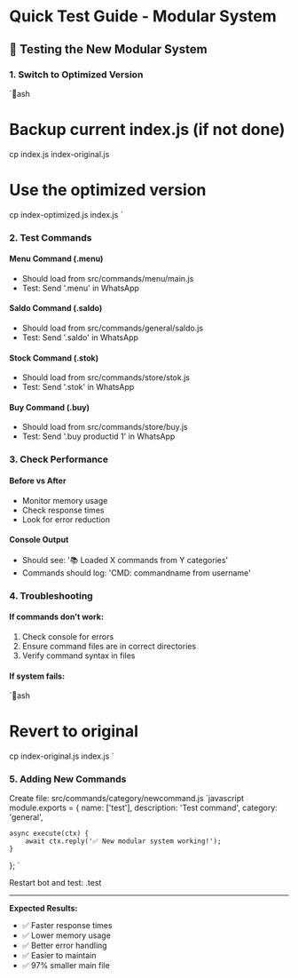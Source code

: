 # Quick Test Guide - Modular System

## 🧪 Testing the New Modular System

### 1. **Switch to Optimized Version**
`ash
# Backup current index.js (if not done)
cp index.js index-original.js

# Use the optimized version
cp index-optimized.js index.js
`

### 2. **Test Commands**

#### **Menu Command** (.menu)
- Should load from src/commands/menu/main.js
- Test: Send '.menu' in WhatsApp

#### **Saldo Command** (.saldo)
- Should load from src/commands/general/saldo.js
- Test: Send '.saldo' in WhatsApp

#### **Stock Command** (.stok)
- Should load from src/commands/store/stok.js
- Test: Send '.stok' in WhatsApp

#### **Buy Command** (.buy)
- Should load from src/commands/store/buy.js
- Test: Send '.buy productid 1' in WhatsApp

### 3. **Check Performance**

#### **Before vs After**
- Monitor memory usage
- Check response times
- Look for error reduction

#### **Console Output**
- Should see: '📚 Loaded X commands from Y categories'
- Commands should log: 'CMD: commandname from username'

### 4. **Troubleshooting**

#### **If commands don't work:**
1. Check console for errors
2. Ensure command files are in correct directories
3. Verify command syntax in files

#### **If system fails:**
`ash
# Revert to original
cp index-original.js index.js
`

### 5. **Adding New Commands**

Create file: src/commands/category/newcommand.js
`javascript
module.exports = {
    name: ['test'],
    description: 'Test command',
    category: 'general',
    
    async execute(ctx) {
        await ctx.reply('✅ New modular system working!');
    }
};
`

Restart bot and test: .test

---

**Expected Results:**
- ✅ Faster response times
- ✅ Lower memory usage  
- ✅ Better error handling
- ✅ Easier to maintain
- ✅ 97% smaller main file
